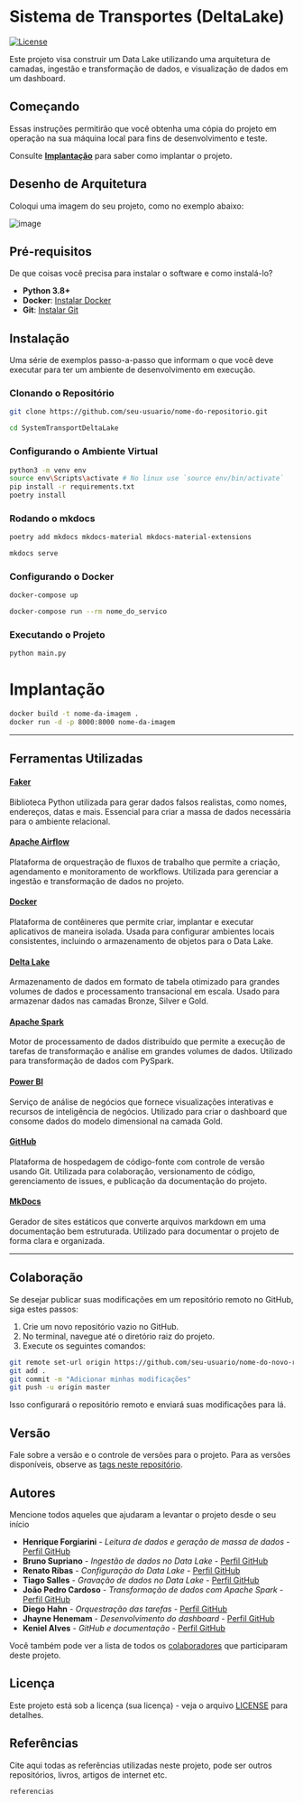 # Sistema de Transportes (DeltaLake)

[![License](https://img.shields.io/badge/License-MIT-blue.svg)](LICENSE)

Este projeto visa construir um Data Lake utilizando uma arquitetura de camadas, ingestão e transformação de dados, e visualização de dados em um dashboard.

## Começando

Essas instruções permitirão que você obtenha uma cópia do projeto em operação na sua máquina local para fins de desenvolvimento e teste.

Consulte **[Implantação](#-implanta%C3%A7%C3%A3o)** para saber como implantar o projeto.

## Desenho de Arquitetura

Coloqui uma imagem do seu projeto, como no exemplo abaixo:

![image](https://github.com/jlsilva01/projeto-ed-satc/assets/484662/541de6ab-03fa-49b3-a29f-dec8857360c1)

## Pré-requisitos

De que coisas você precisa para instalar o software e como instalá-lo?

- **Python 3.8+** 
- **Docker**: [Instalar Docker](https://docs.docker.com/get-docker/) 
- **Git**: [Instalar Git](https://git-scm.com/book/en/v2/Getting-Started-Installing-Git)

## Instalação

Uma série de exemplos passo-a-passo que informam o que você deve executar para ter um ambiente de desenvolvimento em execução.

### Clonando o Repositório

```bash
git clone https://github.com/seu-usuario/nome-do-repositorio.git
```

```bash
cd SystemTransportDeltaLake
```

### Configurando o Ambiente Virtual

```bash
python3 -m venv env
source env\Scripts\activate # No linux use `source env/bin/activate` 
pip install -r requirements.txt
poetry install
```

### Rodando o mkdocs

```bash
poetry add mkdocs mkdocs-material mkdocs-material-extensions

mkdocs serve
```

### Configurando o Docker

```bash
docker-compose up
```

```bash
docker-compose run --rm nome_do_servico
```

### Executando o Projeto

```bash
python main.py
```

# Implantação

```bash
docker build -t nome-da-imagem .
docker run -d -p 8000:8000 nome-da-imagem
```

---

## Ferramentas Utilizadas

#### [Faker](https://faker.readthedocs.io/)

Biblioteca Python utilizada para gerar dados falsos realistas, como nomes, endereços, datas e mais. Essencial para criar a massa de dados necessária para o ambiente relacional.

#### [Apache Airflow](https://airflow.apache.org/)

Plataforma de orquestração de fluxos de trabalho que permite a criação, agendamento e monitoramento de workflows. Utilizada para gerenciar a ingestão e transformação de dados no projeto.

#### [Docker](https://www.docker.com/)

Plataforma de contêineres que permite criar, implantar e executar aplicativos de maneira isolada. Usada para configurar ambientes locais consistentes, incluindo o armazenamento de objetos para o Data Lake.

#### [Delta Lake](https://delta.io/)

Armazenamento de dados em formato de tabela otimizado para grandes volumes de dados e processamento transacional em escala. Usado para armazenar dados nas camadas Bronze, Silver e Gold.

#### [Apache Spark](https://spark.apache.org/)

Motor de processamento de dados distribuído que permite a execução de tarefas de transformação e análise em grandes volumes de dados. Utilizado para transformação de dados com PySpark.

#### [Power BI](https://powerbi.microsoft.com/)

Serviço de análise de negócios que fornece visualizações interativas e recursos de inteligência de negócios. Utilizado para criar o dashboard que consome dados do modelo dimensional na camada Gold.

#### [GitHub](https://github.com/)

Plataforma de hospedagem de código-fonte com controle de versão usando Git. Utilizada para colaboração, versionamento de código, gerenciamento de issues, e publicação da documentação do projeto.

#### [MkDocs](https://www.mkdocs.org/)

Gerador de sites estáticos que converte arquivos markdown em uma documentação bem estruturada. Utilizado para documentar o projeto de forma clara e organizada.

---

## Colaboração

<!-- Por favor, leia o [COLABORACAO](https://gist.github.com/usuario/colaboracao.md) para obter detalhes sobre o nosso código de conduta e o processo para nos enviar pedidos de solicitação. -->

Se desejar publicar suas modificações em um repositório remoto no GitHub, siga estes passos:

1. Crie um novo repositório vazio no GitHub.
2. No terminal, navegue até o diretório raiz do projeto.
3. Execute os seguintes comandos:

```bash
git remote set-url origin https://github.com/seu-usuario/nome-do-novo-repositorio.git
git add .
git commit -m "Adicionar minhas modificações"
git push -u origin master
```

Isso configurará o repositório remoto e enviará suas modificações para lá.

## Versão

Fale sobre a versão e o controle de versões para o projeto. Para as versões disponíveis, observe as [tags neste repositório](https://github.com/suas/tags/do/projeto). 

## Autores

Mencione todos aqueles que ajudaram a levantar o projeto desde o seu início

- **Henrique Forgiarini** - *Leitura de dados e geração de massa de dados* - [Perfil GitHub](https://github.com/HenriqueSilva29)
- **Bruno Supriano** - *Ingestão de dados no Data Lake* - [Perfil GitHub](https://github.com/BrunoSupriano)
- **Renato Ribas** - *Configuração do Data Lake* - [Perfil GitHub](https://github.com/RenatoRibas)
- **Tiago Salles** - *Gravação de dados no Data Lake* - [Perfil GitHub](https://github.com/TiagoS4)
- **João Pedro Cardoso** - *Transformação de dados com Apache Spark* - [Perfil GitHub](https://github.com/jpdarabas)
- **Diego Hahn** - *Orquestração das tarefas* - [Perfil GitHub](https://github.com/DiegoHahn)
- **Jhayne Henemam** - *Desenvolvimento do dashboard* - [Perfil GitHub](https://github.com/JhayneK)
- **Keniel  Alves** - *GitHub e documentação* - [Perfil GitHub](https://github.com/kenielnunes)

Você também pode ver a lista de todos os [colaboradores](https://github.com/BrunoSupriano/SystemTransportDeltaLake/Colaborators) que participaram deste projeto.

## Licença

Este projeto está sob a licença (sua licença) - veja o arquivo [LICENSE](https://github.com/jlsilva01/projeto-ed-satc/blob/main/LICENSE) para detalhes.

## Referências

Cite aqui todas as referências utilizadas neste projeto, pode ser outros repositórios, livros, artigos de internet etc.

`referencias`
